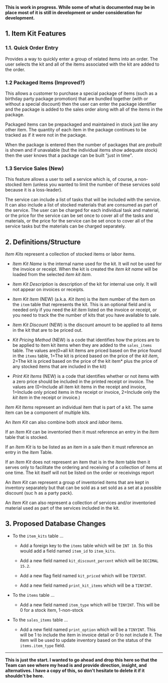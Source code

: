 **This is work in progress.  While some of what is documented may be in place most of it is still in development or under consideration for development.**

## 1. Item Kit Features

### 1.1. **Quick Order Entry**

Provides a way to quickly enter a group of related items into an order.  The user selects the kit and all of the items associated with the kit are added to the order.

### 1.2 **Packaged Items** (Improved?)

This allows a customer to purchase a special package of items (such as a birthday party package promotion) that are bundled together (with or without a special discount) then the user can enter the package identifier and the package is added to the sales order along with all of the items in the package.

Packaged items can be prepackaged and maintained in stock just like any other item.  The quantity of each item in the package continues to be tracked as if it were not in the package.

When the package is entered then the number of packages that are *prebuilt* is shown and if unavalable (but the individual items show adequate stock) then the user knows that a package can be built "just in time".

### 1.3 **Service Sales** (New)

This feature allows a user to sell a service which is, of course, a non-stocked item (unless you wanted to limit the number of these services sold because it is a loss-leader).

The service can include a list of tasks that will be included with the service.  It can also include a list of stocked materials that are consumed as part of the service. The user can be charged for each individual task and material, or the price for the service can be set once to cover all of the tasks and materials, or the price for the service can be set once to cover all of the service tasks but the materials can be charged separately. 


## 2. Definitions/Structure

*Item Kits* represent a collection of stocked items or labor items. 

* *Item Kit Name* is the internal name used for the kit.  It will not be used for the invoice or receipt.  When the kit is created the *item kit name* will be loaded from the selected *item kit item*.

* *Item Kit Description* is description of the kit for internal use only.  It will not appear on invoices or receipts.

* *Item Kit Item* (NEW) (a.k.a. *Kit Item*) is the item number of the item on the `item` table that represents the kit.  This is an optional field and is needed only if you need the *kit item* listed on the invoice or receipt, or you need to track the the number of kits that you have available to sale.

* *Item Kit Discount* (NEW) is the discount amount to be applied to all items in the kit that are to be priced out.

* *Kit Pricing Method* (NEW) is a code that identifies how the prices are to be applied to item kit items when they are added to the `sales_items` table.  The values are(0=all kit items are priced based on the price found in the `items` table, 1=The kit is priced based on the price of the *kit item*, 2=The kit is priced based on the price of the kit item* plus the price of any stocked items that are included in the kit)

* *Print Kit Items* (NEW) is a code that identifies whether or not items with a zero price should be included in the printed receipt or invoice.  The values are (0=Include all item kit items in the receipt and invoice, 1=Include only priced items in the receipt or invoice, 2=Include only the *kit item* in the receipt or invoice.)  

*Item Kit Items* represent an individual item that is part of a kit.  The same item can be a component of multiple kits. 

An *Item Kit* can also combine both *stock* and *labor* items.

If an *Item Kit* can be inventoried then it must reference an entry in the *Item* table that is stocked.

If an *Item Kit* is to be listed as an item in a sale then it must reference an entry in the *Item* Table.

If an *Item Kit* does not represent an item that is in the *Item* table then it serves only to facilitate the ordering and receiving of a collection of items at one time.  The kit itself will not be listed on the order or receivings report
 
An *Item Kit* can represent a group of inventoried items that are kept in inventory separately but that can be sold as a set sold as a set at a possible discount (suc
h as a party pack).

An *Item Kit* can also represent a collection of services and/or inventoried material used as part of the services included in the kit.

## 3. Proposed Database Changes

- To the `item_kits` table ...

	- Add a foreign key to the `items` table which will be `INT 10`.  So this would add a field named `item_id` to `item_kits`.

	- Add a new field named `kit_discount_percent` which will be `DECIMAL 15.2`.

	- Add a new flag field named `kit_priced` which will be `TINYINT`.

	- Add a new field named `print_kit_items` which will be a `TINYINT`. 


- To the `items` table ...

	- Add a new field named `item_type` which will be `TINYINT`.  This will be 0 for a stock item, 1-non-stock

- To the `sales_items` table ...

	- Add a new field named `print_option` which will be a `TINYINT`.  This will be 1 to include the item in invoice detail or 0 to not include it.  The item will be used to update inventory based on the status of the `items.item_type` field. 

---

**This is just the start.  I wanted to go ahead and drop this here so that the Team can see where my head is and provide direction, insight, and alternatives.  I have a copy of this, so don't hesitate to delete it if it shouldn't be here.**